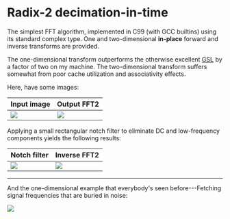 
# Radix-2 decimation-in-time

The simplest FFT algorithm, implemented in C99 (with GCC builtins) using its standard complex type.
One and two-dimensional **in-place** forward and inverse transforms are provided.

The one-dimensional transform outperforms the otherwise excellent [GSL](https://www.gnu.org/software/gsl/) by a factor of two on my machine.
The two-dimensional transform suffers somewhat from poor cache utilization and associativity effects.

Here, have some images:

[inputid]:  /images/input.jpg
[outputid]: /images/output.jpg
[filterid]: /images/filtered.jpg
[inversid]: /images/inverse.jpg

| Input image  | Output FFT2   |
|            - | -             |
| ![][inputid] | ![][outputid] |

Applying a small rectangular notch filter to eliminate DC and low-frequency components yields the following results:

| Notch filter  | Inverse FFT2  |
|             - | -             |
| ![][filterid] | ![][inversid] |


---

And the one-dimensional example that everybody's seen before---Fetching signal frequencies that are buried in noise:

[signalid]: /images/signal.png

![][signalid]
